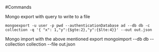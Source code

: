 #Commands

Mongo export with query to write to a file

```mongoexport -u user -p pwd --authenticationDatabase ad --db db -c collection -q '{ "x": 1,"y":{$gte:2},"y":{$lte:4}}' --out out.json```

Mongo import with the above mentioned export
mongoimport --db db --collection collection --file out.json

